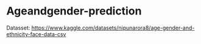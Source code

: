 # Ageandgender-prediction

Datasset:  https://www.kaggle.com/datasets/nipunarora8/age-gender-and-ethnicity-face-data-csv
